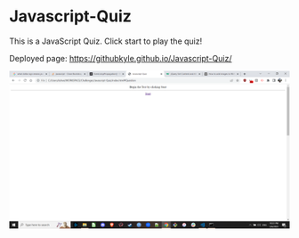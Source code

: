 # Javascript-Quiz

This is a JavaScript Quiz. Click start to play the quiz!

Deployed page: https://githubkyle.github.io/Javascript-Quiz/


![JavaScript Quiz](JQ.png "JavaScript Quiz Screenshot")
